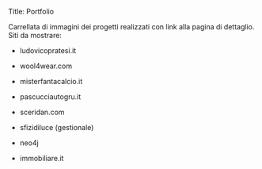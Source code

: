 Title: Portfolio

Carrellata di immagini dei progetti realizzati con link alla pagina di
dettaglio. Siti da mostrare:

- ludovicopratesi.it
- wool4wear.com
- misterfantacalcio.it
- pascucciautogru.it
- sceridan.com
- sfizidiluce (gestionale)

- neo4j
- immobiliare.it
